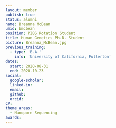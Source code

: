 ```yaml
---
layout: member
publish: true
status: alumni
name: Breanna McBean
umid: bmcbean
position: PIBS Rotation Student
title: Human Genetics Ph.D. Student
picture: Breanna_McBean.jpg
previous_training:
  - type: 'B.A.'
    info: 'University of California, Fullerton'
dates:
  start: 2020-08-31
  end: 2020-10-23
social: 
  google-scholar: 
  linked-in: 
  email: 
  github:
  orcid:
CV: 
theme_areas:
  - Nanopore Sequencing
awards:
---
```


